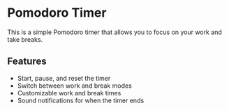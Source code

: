 # Pomodoro Timer

This is a simple Pomodoro timer that allows you to focus on your work and take breaks.

## Features

- Start, pause, and reset the timer
- Switch between work and break modes
- Customizable work and break times
- Sound notifications for when the timer ends
